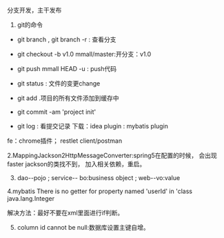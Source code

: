 分支开发，主干发布

1. git的命令
- git branch , git branch -r : 查看分支
- git checkout -b v1.0 mmall/master:开分支：v1.0

- git push mmall HEAD -u : push代码
- git status : 文件的变更change
- git add .项目的所有文件添加到缓存中
- git commit -am 'project init'
- git log : 看提交记录
下载：idea plugin : mybatis plugin

fe：chrome插件； restlet client/postman

2.MappingJackson2HttpMessageConverter:spring5在配置的时候，
会出现faster jackson的类找不到，
加入相关依赖，重启。

3. dao--pojo ; service-- bo:business object ;
 web--vo:value 
 
 4.mybatis  There is no getter for property named 'userId' 
 in 'class java.lang.Integer
 
 解决方法：最好不要在xml里面进行if判断。
 
 5. column id cannot be null:数据库设置主键自增。